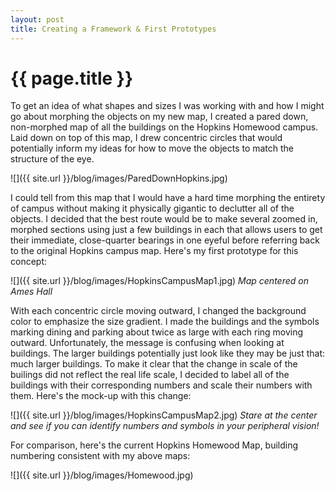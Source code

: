 ```yaml
---
layout: post
title: Creating a Framework & First Prototypes
---
```


{{ page.title }}
================

<p class="meta">

To get an idea of what shapes and sizes I was working with and how I might go about morphing the objects on my new map, I created a pared down, non-morphed map of all the buildings on the Hopkins Homewood campus. Laid down on top of this map, I drew concentric circles that would potentially inform my ideas for how to move the objects to match the structure of the eye.

![]({{ site.url }}/blog/images/ParedDownHopkins.jpg)

I could tell from this map that I would have a hard time morphing the entirety of campus without making it physically gigantic to declutter all of the objects. I decided that the best route would be to make several zoomed in, morphed sections using just a few buildings in each that allows users to get their immediate, close-quarter bearings in one eyeful before referring back to the original Hopkins campus map. Here's my first prototype for this concept:

![]({{ site.url }}/blog/images/HopkinsCampusMap1.jpg)
<i> Map centered on Ames Hall </i>

With each concentric circle moving outward, I changed the background color to emphasize the size gradient. I made the buildings and the symbols marking dining and parking about twice as large with each ring moving outward. Unfortunately, the message is confusing when looking at buildings. The larger buildings potentially just look like they may be just that: much larger buildings. To make it clear that the change in scale of the builings did not reflect the real life scale, I decided to label all of the buildings with their corresponding numbers and scale their numbers with them. Here's the mock-up with this change:

![]({{ site.url }}/blog/images/HopkinsCampusMap2.jpg)
<i> Stare at the center and see if you can identify numbers and symbols in your peripheral vision!</i>

For comparison, here's the current Hopkins Homewood Map, building numbering consistent with my above maps:

![]({{ site.url }}/blog/images/Homewood.jpg)

